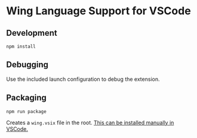 # Wing Language Support for VSCode

## Development

```shell
npm install
```

## Debugging

Use the included launch configuration to debug the extension.

## Packaging

```shell
npm run package
```

Creates a `wing.vsix` file in the root. [This can be installed manually in VSCode.](https://code.visualstudio.com/docs/editor/extension-marketplace#_install-from-a-vsix)

